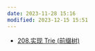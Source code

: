 ```yaml
---
date: 2023-11-28 15:16
modified: 2023-12-15 15:51
---
```


- [208.实现 Trie (前缀树)](https://leetcode.cn/problems/implement-trie-prefix-tree/)
